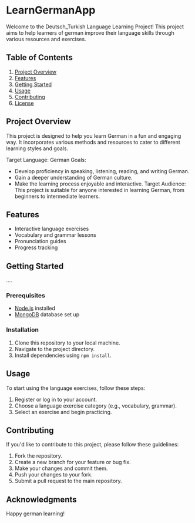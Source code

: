 # LearnGermanApp

Welcome to the Deutsch_Turkish Language Learning Project! This project aims to help learners of german improve their language skills through various resources and exercises.

## Table of Contents

1. [Project Overview](#project-overview)
2. [Features](#features)
3. [Getting Started](#getting-started)
4. [Usage](#usage)
5. [Contributing](#contributing)
6. [License](#license)

## Project Overview

This project is designed to help you learn German in a fun and engaging way. It incorporates various methods and resources to cater to different learning styles and goals.

Target Language: German
Goals:

-   Develop proficiency in speaking, listening, reading, and writing German.
-   Gain a deeper understanding of German culture.
-   Make the learning process enjoyable and interactive.
    Target Audience: This project is suitable for anyone interested in learning German, from beginners to intermediate learners.

## Features

-   Interactive language exercises
-   Vocabulary and grammar lessons
-   Pronunciation guides
-   Progress tracking

## Getting Started

....

### Prerequisites

-   [Node.js](https://nodejs.org/) installed
-   [MongoDB](https://www.mongodb.com/) database set up

### Installation

1. Clone this repository to your local machine.
2. Navigate to the project directory.
3. Install dependencies using `npm install`.

## Usage

To start using the language exercises, follow these steps:

1. Register or log in to your account.
2. Choose a language exercise category (e.g., vocabulary, grammar).
3. Select an exercise and begin practicing.

## Contributing

If you'd like to contribute to this project, please follow these guidelines:

1. Fork the repository.
2. Create a new branch for your feature or bug fix.
3. Make your changes and commit them.
4. Push your changes to your fork.
5. Submit a pull request to the main repository.

## Acknowledgments

Happy german learning!
